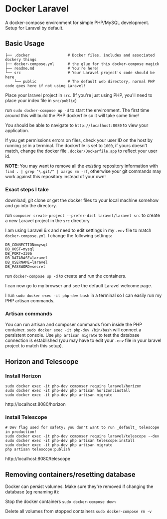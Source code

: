 # Docker Laravel

A docker-compose environment for simple PHP/MySQL development. Setup for Laravel by default.

## Basic Usage


```
├── .docker                 # Docker files, includes and associated dockery things
├── docker-compose.yml      # the glue for this docker-compose magick
├── readme.md               # You're here!
└── src                     # Your Laravel project's code should be here
    └── public              # The default web directory, normal PHP code goes here if not using Laravel!

```
Place your laravel project in `src`. (If you're just using PHP, you'll need to place your index file in `src/public`)

run `sudo docker-compose up -d` to start the environment. The first time around this will build the PHP dockerfile so it will take some time!

You should be able to navigate to `http://localhost:8080` to view your application.

If you get permissions errors on files, check your user ID on the host by running `id` in a terminal. The dockerfile is set to `1000`, if yours doesn't match, change the docker file `.docker/Dockerfile.app` to reflect your user id.

**NOTE**: You may want to remove all the _*existing*_ repository information with `find . | grep "\.git/" | xargs rm -rf`, otherwise your git commands may work against this repository instead of your own!

### Exact steps I take

download, git clone or get the docker files to your local machine somehow and go into the directory.

run `composer create-project --prefer-dist laravel/laravel src` to create a new Laravel project in the `src` directory

I am using Laravel 6.x and need to edit settings in my `.env` file to match `docker-compose.yml`. I change the following settings:

```
DB_CONNECTION=mysql
DB_HOST=mysql
DB_PORT=3306
DB_DATABASE=laravel
DB_USERNAME=laravel
DB_PASSWORD=secret
```

run `docker-compose up -d` to create and run the containers.

I can now go to my browser and see the default Laravel welcome page.

I run `sudo docker exec -it php-dev bash` in a terminal so I can easily run my PHP artisan commands.

### Artisan commands

You can run artisan and composer commands from inside the PHP container. `sudo docker exec -it php-dev /bin/bash` will connect a persistent console. Use `php artisan migrate` to test the database connection is established (you may have to edit your `.env` file in your laravel project to match this setup).

## Horizon and Telescope

### Install Horizon

```
sudo docker exec -it php-dev composer require laravel/horizon
sudo docker exec -it php-dev php artisan horizon:install
sudo docker exec -it php-dev php artisan migrate
```

http://localhost:8080/horizon


### install Telescope

```
# Dev flag used for safety; you don't want to run _default_ telescope in production!
sudo docker exec -it php-dev composer require laravel/telescope --dev
sudo docker exec -it php-dev php artisan telescope:install
sudo docker exec -it php-dev php artisan migrate
php artisan telescope:publish
```

http://localhost:8080/telescope

## Removing containers/resetting database

Docker can persist volumes. Make sure they're removed if changing the database (eg renaming it):

Stop the docker containers
`sudo docker-compose down`

Delete all volumes from stopped containers
`sudo docker-compose rm -v`

